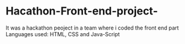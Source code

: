 # Hacathon-Front-end-project-

It was a hackathon peoject in a team where i coded the front end part 
Languages used: HTML, CSS and Java-Script
